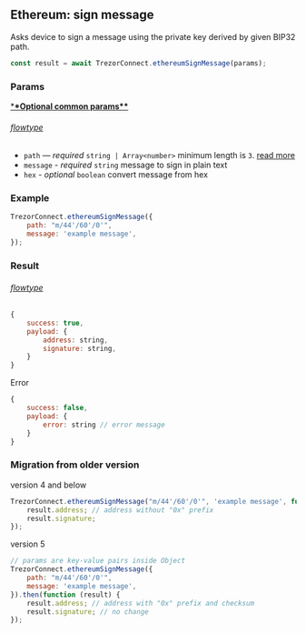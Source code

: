 ## Ethereum: sign message

Asks device to sign a message using the private key derived by given BIP32 path.

```javascript
const result = await TrezorConnect.ethereumSignMessage(params);
```

### Params

[\***\*Optional common params\*\***](commonParams.md)

###### [flowtype](../../src/js/types/params.js#L64-L67)

-   `path` — _required_ `string | Array<number>` minimum length is `3`. [read more](path.md)
-   `message` - _required_ `string` message to sign in plain text
-   `hex` - _optional_ `boolean` convert message from hex

### Example

```javascript
TrezorConnect.ethereumSignMessage({
    path: "m/44'/60'/0'",
    message: 'example message',
});
```

### Result

###### [flowtype](../../src/js/types/response.js#L47-L50)

```javascript
{
    success: true,
    payload: {
        address: string,
        signature: string,
    }
}
```

Error

```javascript
{
    success: false,
    payload: {
        error: string // error message
    }
}
```

### Migration from older version

version 4 and below

```javascript
TrezorConnect.ethereumSignMessage("m/44'/60'/0'", 'example message', function (result) {
    result.address; // address without "0x" prefix
    result.signature;
});
```

version 5

```javascript
// params are key-value pairs inside Object
TrezorConnect.ethereumSignMessage({
    path: "m/44'/60'/0'",
    message: 'example message',
}).then(function (result) {
    result.address; // address with "0x" prefix and checksum
    result.signature; // no change
});
```

